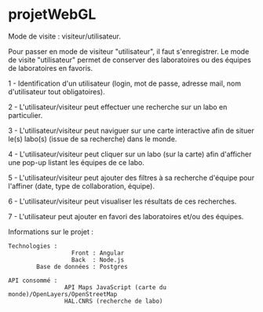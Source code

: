 # projetWebGL

Mode de visite : visiteur/utilisateur.

Pour passer en mode de visiteur "utilisateur", il faut s'enregistrer.
Le mode de visite "utilisateur" permet de conserver des laboratoires ou des équipes de laboratoires en favoris.

1 - Identification d'un utilisateur (login, mot de passe, adresse mail, nom d'utilisateur tout obligatoires).


2 - L'utilisateur/visiteur peut effectuer une recherche sur un labo en particulier.

3 - L'utilisateur/visiteur peut naviguer sur une carte interactive afin de situer le(s) labo(s) (issue de sa recherche) dans le monde.

4 - L'utilisateur/visiteur peut cliquer sur un labo (sur la carte) afin d'afficher une pop-up listant les équipes de ce labo.

5 - L'utilisateur/visiteur peut ajouter des filtres à sa recherche d'équipe pour l'affiner (date, type de collaboration, équipe).

6 - L'utilisateur/visiteur peut visualiser les résultats de ces recherches.

7 - L'utilisateur peut ajouter en favori des laboratoires et/ou des équipes.

Informations sur le projet :

    Technologies :
                      Front : Angular
                      Back  : Node.js
            Base de données : Postgres

    API consommé :
                    API Maps JavaScript (carte du monde)/OpenLayers/OpenStreetMap
                    HAL.CNRS (recherche de labo)
